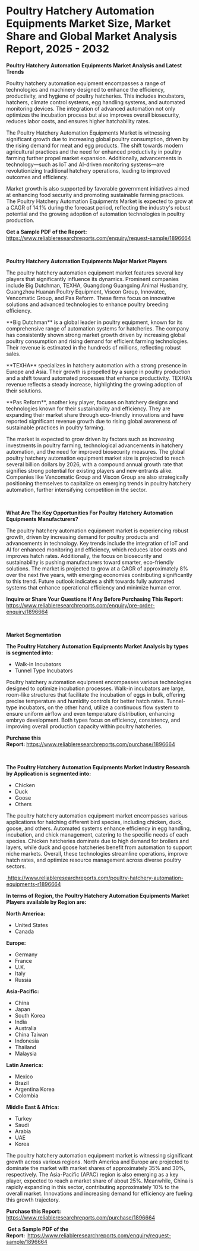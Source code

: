 <p><h1>Poultry Hatchery Automation Equipments Market Size, Market Share and Global Market Analysis Report, 2025 - 2032</h1></p><p><strong>Poultry Hatchery Automation Equipments Market Analysis and Latest Trends</strong></p>
<p><p>Poultry hatchery automation equipment encompasses a range of technologies and machinery designed to enhance the efficiency, productivity, and hygiene of poultry hatcheries. This includes incubators, hatchers, climate control systems, egg handling systems, and automated monitoring devices. The integration of advanced automation not only optimizes the incubation process but also improves overall biosecurity, reduces labor costs, and ensures higher hatchability rates.</p><p>The Poultry Hatchery Automation Equipments Market is witnessing significant growth due to increasing global poultry consumption, driven by the rising demand for meat and egg products. The shift towards modern agricultural practices and the need for enhanced productivity in poultry farming further propel market expansion. Additionally, advancements in technology—such as IoT and AI-driven monitoring systems—are revolutionizing traditional hatchery operations, leading to improved outcomes and efficiency.</p><p>Market growth is also supported by favorable government initiatives aimed at enhancing food security and promoting sustainable farming practices. The Poultry Hatchery Automation Equipments Market is expected to grow at a CAGR of 14.1% during the forecast period, reflecting the industry's robust potential and the growing adoption of automation technologies in poultry production.</p></p>
<p><strong>Get a Sample PDF of the Report:&nbsp;</strong> <a href="https://www.reliableresearchreports.com/enquiry/request-sample/1896664?utm_campaign=3003&utm_medium=2&utm_source=Github&utm_content=ia&utm_term=12042025&utm_id=poultry-hatchery-automation-equipments">https://www.reliableresearchreports.com/enquiry/request-sample/1896664</a></p>
<p>&nbsp;</p>
<p><strong>Poultry Hatchery Automation Equipments Major Market Players</strong></p>
<p><p>The poultry hatchery automation equipment market features several key players that significantly influence its dynamics. Prominent companies include Big Dutchman, TEXHA, Guangdong Guangxing Animal Husbandry, Guangzhou Huanan Poultry Equipment, Viscon Group, Innovatec, Vencomatic Group, and Pas Reform. These firms focus on innovative solutions and advanced technologies to enhance poultry breeding efficiency.</p><p>**Big Dutchman** is a global leader in poultry equipment, known for its comprehensive range of automation systems for hatcheries. The company has consistently shown strong market growth driven by increasing global poultry consumption and rising demand for efficient farming technologies. Their revenue is estimated in the hundreds of millions, reflecting robust sales.</p><p>**TEXHA** specializes in hatchery automation with a strong presence in Europe and Asia. Their growth is propelled by a surge in poultry production and a shift toward automated processes that enhance productivity. TEXHA’s revenue reflects a steady increase, highlighting the growing adoption of their solutions.</p><p>**Pas Reform**, another key player, focuses on hatchery designs and technologies known for their sustainability and efficiency. They are expanding their market share through eco-friendly innovations and have reported significant revenue growth due to rising global awareness of sustainable practices in poultry farming.</p><p>The market is expected to grow driven by factors such as increasing investments in poultry farming, technological advancements in hatchery automation, and the need for improved biosecurity measures. The global poultry hatchery automation equipment market size is projected to reach several billion dollars by 2026, with a compound annual growth rate that signifies strong potential for existing players and new entrants alike. Companies like Vencomatic Group and Viscon Group are also strategically positioning themselves to capitalize on emerging trends in poultry hatchery automation, further intensifying competition in the sector.</p></p>
<p>&nbsp;</p>
<p><strong>What Are The Key Opportunities For Poultry Hatchery Automation Equipments Manufacturers?</strong></p>
<p><p>The poultry hatchery automation equipment market is experiencing robust growth, driven by increasing demand for poultry products and advancements in technology. Key trends include the integration of IoT and AI for enhanced monitoring and efficiency, which reduces labor costs and improves hatch rates. Additionally, the focus on biosecurity and sustainability is pushing manufacturers toward smarter, eco-friendly solutions. The market is projected to grow at a CAGR of approximately 8% over the next five years, with emerging economies contributing significantly to this trend. Future outlook indicates a shift towards fully automated systems that enhance operational efficiency and minimize human error.</p></p>
<p><strong>Inquire or Share Your Questions If Any Before Purchasing This Report:</strong> <a href="https://www.reliableresearchreports.com/enquiry/pre-order-enquiry/1896664?utm_campaign=3003&utm_medium=2&utm_source=Github&utm_content=ia&utm_term=12042025&utm_id=poultry-hatchery-automation-equipments">https://www.reliableresearchreports.com/enquiry/pre-order-enquiry/1896664</a></p>
<p>&nbsp;</p>
<p><strong>Market Segmentation</strong></p>
<p><strong>The Poultry Hatchery Automation Equipments Market Analysis by types is segmented into:</strong></p>
<p><ul><li>Walk-in Incubators</li><li>Tunnel Type Incubators</li></ul></p>
<p><p>Poultry hatchery automation equipment encompasses various technologies designed to optimize incubation processes. Walk-in incubators are large, room-like structures that facilitate the incubation of eggs in bulk, offering precise temperature and humidity controls for better hatch rates. Tunnel-type incubators, on the other hand, utilize a continuous flow system to ensure uniform airflow and even temperature distribution, enhancing embryo development. Both types focus on efficiency, consistency, and improving overall production capacity within poultry hatcheries.</p></p>
<p><strong>Purchase this Report:&nbsp;</strong><a href="https://www.reliableresearchreports.com/purchase/1896664?utm_campaign=3003&utm_medium=2&utm_source=Github&utm_content=ia&utm_term=12042025&utm_id=poultry-hatchery-automation-equipments">https://www.reliableresearchreports.com/purchase/1896664</a></p>
<p>&nbsp;</p>
<p><strong>The Poultry Hatchery Automation Equipments Market Industry Research by Application is segmented into:</strong></p>
<p><ul><li>Chicken</li><li>Duck</li><li>Goose</li><li>Others</li></ul></p>
<p><p>The poultry hatchery automation equipment market encompasses various applications for hatching different bird species, including chicken, duck, goose, and others. Automated systems enhance efficiency in egg handling, incubation, and chick management, catering to the specific needs of each species. Chicken hatcheries dominate due to high demand for broilers and layers, while duck and goose hatcheries benefit from automation to support niche markets. Overall, these technologies streamline operations, improve hatch rates, and optimize resource management across diverse poultry sectors.</p></p>
<p><a href="https://www.reliableresearchreports.com/poultry-hatchery-automation-equipments-r1896664?utm_campaign=3003&utm_medium=2&utm_source=Github&utm_content=ia&utm_term=12042025&utm_id=poultry-hatchery-automation-equipments">&nbsp;https://www.reliableresearchreports.com/poultry-hatchery-automation-equipments-r1896664</a></p>
<p><strong>In terms of Region, the Poultry Hatchery Automation Equipments Market Players available by Region are:</strong></p>
<p>
    <p> <strong> North America: </strong>
        <ul>
            <li>United States</li>
            <li>Canada</li>
        </ul>
        </p> 
    <p> <strong> Europe: </strong>
        <ul>
            <li>Germany</li>
            <li>France</li>
            <li>U.K.</li>
            <li>Italy</li>
            <li>Russia</li>
        </ul>
        </p> 
    <p> <strong> Asia-Pacific: </strong>
        <ul>
            <li>China</li>
            <li>Japan</li>
            <li>South Korea</li>
            <li>India</li>
            <li>Australia</li>
            <li>China Taiwan</li>
            <li>Indonesia</li>
            <li>Thailand</li>
            <li>Malaysia</li>
        </ul>
        </p> 
    <p> <strong> Latin America: </strong>
        <ul>
            <li>Mexico</li>
            <li>Brazil</li>
            <li>Argentina Korea</li>
            <li>Colombia</li>
        </ul>
        </p> 
    <p> <strong> Middle East & Africa: </strong>
        <ul>
            <li>Turkey</li>
            <li>Saudi</li>
            <li>Arabia</li>
            <li>UAE</li>
            <li>Korea</li>
        </ul>
    </p>
    </p>
<p><p>The poultry hatchery automation equipment market is witnessing significant growth across various regions. North America and Europe are projected to dominate the market with market shares of approximately 35% and 30%, respectively. The Asia-Pacific (APAC) region is also emerging as a key player, expected to reach a market share of about 25%. Meanwhile, China is rapidly expanding in this sector, contributing approximately 10% to the overall market. Innovations and increasing demand for efficiency are fueling this growth trajectory.</p></p>
<p><strong>Purchase this Report: </strong><a href="https://www.reliableresearchreports.com/purchase/1896664?utm_campaign=3003&utm_medium=2&utm_source=Github&utm_content=ia&utm_term=12042025&utm_id=poultry-hatchery-automation-equipments">https://www.reliableresearchreports.com/purchase/1896664</a></p>
<p>&nbsp;<strong>Get a Sample PDF of the Report:&nbsp;&nbsp;</strong><a href="https://www.reliableresearchreports.com/enquiry/request-sample/1896664?utm_campaign=3003&utm_medium=2&utm_source=Github&utm_content=ia&utm_term=12042025&utm_id=poultry-hatchery-automation-equipments">https://www.reliableresearchreports.com/enquiry/request-sample/1896664</a></p>
<p><strong></strong></p>
<p><p></p><p></p><p></p></p>
